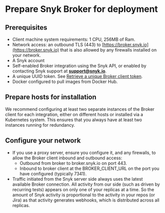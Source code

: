 # Prepare Snyk Broker for deployment

## Prerequisites

* Client machine system requirements: 1 CPU, 256MB of Ram.
* Network access: an outbound TLS (443) to [https://broker.snyk.io](https://broker.snyk.io) that is also allowed by any firewalls installed on your network.
* A Snyk account&#x20;
* Self-enabled Broker integration using the Snyk API, or enabled by contacting Snyk support at **support@snyk.io**.&#x20;
* A unique UUID token. See [Retrieve a unique Broker client token](https://docs.snyk.io/integrations/snyk-broker/retrieve-a-unique-broker-client-token).
* Docker configured to pull images from Docker Hub.

## Prepare hosts for installation

We recommend configuring at least two separate instances of the Broker client for each integration, either on different hosts or installed via a Kubernetes system. This ensures that you always have at least two instances running for redundancy.

## Configure your network

* If you use a proxy server, ensure you configure it, and any firewalls, to allow the Broker client inbound and outbound access:
    * Outbound from broker to broker.snyk.io on port 443.
    * Inbound to broker client at the BROKER\_CLIENT\_URL on the port you have configured (typically 7341).
* Traffic initiated from the Snyk server side always uses the latest available Broker connection. All activity from our side (such as driven by recurring tests) appears on only one of your replicas at a time. So the amount of Snyk activity is proportional to the activity in your repos (or Jira) as that activity generates webhooks, which is distributed across all replicas. &#x20;
